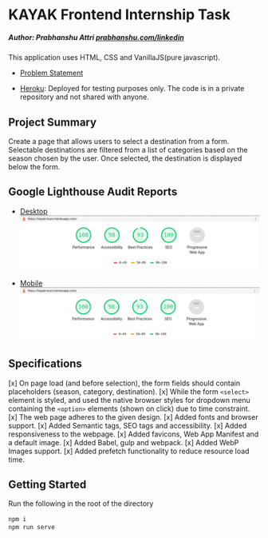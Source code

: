 # KAYAK Frontend Internship Task

##### Author: Prabhanshu Attri [prabhanshu.com/linkedin](http://prabhanshu.com/linkedin)

This application uses HTML, CSS and VanillaJS(pure javascript).

- [Problem Statement](/ProblemStatement.md)

- [Heroku](http://kayak-tours.herokuapp.com/): Deployed for testing purposes only. The code is in a private repository and not shared with anyone.


## Project Summary

Create a page that allows users to select a destination from a form. Selectable destinations are filtered from a list of categories based on the season chosen by the user. Once selected, the destination is displayed below the form.

## Google Lighthouse Audit Reports

- [Desktop](http://kayak-tours.herokuapp.com/reports/desktop.html)
  ![Lighthouse Audit Report - Desktop](/docs/lighthouse_desktop.png)

- [Mobile](http://kayak-tours.herokuapp.com/reports/mobile.html)
  ![Lighthouse Audit Report - Mobile](/docs/lighthouse_mobile.png)

## Specifications
[x] On page load (and before selection), the form fields should contain placeholders (season, category, destination).
[x] While the form `<select>` element is styled, and used the native browser styles for dropdown menu containing the `<option>` elements (shown on click) due to time constraint.
[x] The web page adheres to the given design.
[x] Added fonts and browser support.
[x] Added Semantic tags, SEO tags and accessibility.
[x] Added responsiveness to the webpage.
[x] Added favicons, Web App Manifest and a default image.
[x] Added Babel, gulp and webpack.
[x] Added WebP Images support.
[x] Added prefetch functionality to reduce resource load time.

  ## Getting Started

  Run the following in the root of the directory

  ```
  npm i
  npm run serve
  ```
